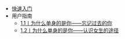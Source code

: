 *   [快速入门](README.md)
*   用户指南
    *   [1.1丨为什么单身的是你——忘记过去的你](docs/1.1.md)
    *   [1.2丨为什么单身的是你——认识女生的途径](docs/1.2.md)
